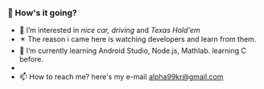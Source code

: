 <h3>👋 How's it going?</h3>

- 👀 I’m interested in <i>nice car, driving</i> and <i>Texas Hold'em</i>
- ✴️ The reason i came here is watching developers and learn from them.
- 🌱 I’m currently learning Android Studio, Node.js, Mathlab. learning C before.
- <!--(add HTML5, CSS, JS, WebFrontEnd, shield.io design)-->
- 📫 How to reach me? here's my e-mail <a href="#" style='text-decoration: underline'>alpha99kr@gmail.com</a>

<!---
JinPajama/JinPajama is a ✨ special ✨ repository because its `README.md` (this file) appears on your GitHub profile.
You can click the Preview link to take a look at your changes.
--->
